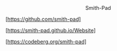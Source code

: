 <center> Smith-Pad </center> 


[https://github.com/smith-pad]

[https://smith-pad.github.io/Website]

[https://codeberg.org/smith-pad]
